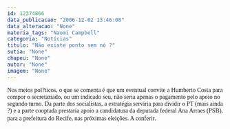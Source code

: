 ```yaml
---
id: 12374866
data_publicacao: "2006-12-02 13:46:00"
data_alteracao: "None"
materia_tags: "Naomi Campbell"
categoria: "Notícias"
titulo: "Não existe ponto sem nó ?"
sutia: "None"
chapeu: "None"
autor: "None"
imagem: "None"
---
```

<p><FONT face=Verdana>Nos meios pol?ticos, o que se comenta é que um eventual convite a Humberto Costa para compor o secretariado, ou um indicado seu, não seria apenas o pagamento pelo apoio no segundo turno. Da parte dos socialistas, a estratégia serviria para dividir o PT (mais ainda ?) e a parte cooptada prestaria apoio a candidatura da deputada federal Ana Arraes (PSB), para a prefeitura do Recife, nas próximas eleições. A conferir</FONT>. </p>
